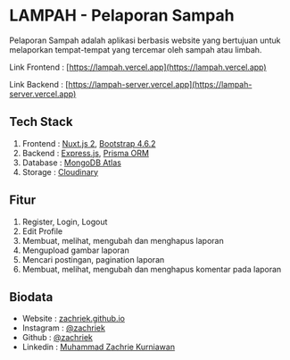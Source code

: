 # LAMPAH - Pelaporan Sampah
Pelaporan Sampah adalah aplikasi berbasis website yang bertujuan untuk melaporkan tempat-tempat yang tercemar oleh sampah atau limbah.

Link Frontend : [https://lampah.vercel.app](https://lampah.vercel.app)

Link Backend : [https://lampah-server.vercel.app](https://lampah-server.vercel.app)

## Tech Stack
1. Frontend : [Nuxt.js 2](https://v2.nuxt.com), [Bootstrap 4.6.2](https://getbootstrap.com/docs/4.6/getting-started/introduction)
2. Backend : [Express.js](https://expressjs.com), [Prisma ORM](https://prisma.io)
3. Database : [MongoDB Atlas](https://atlas.mongodb.com)
4. Storage : [Cloudinary](https://cloudinary.com)

## Fitur
1. Register, Login, Logout
2. Edit Profile
3. Membuat, melihat, mengubah dan menghapus laporan
4. Mengupload gambar laporan
5. Mencari postingan, pagination laporan
6. Membuat, melihat, mengubah dan menghapus komentar pada laporan

## Biodata
- Website : [zachriek.github.io](https://zachriek.github.io)
- Instagram : [@zachriek](https://instagram.com/zachriek)
- Github : [@zachriek](https://github.com/zachriek)
- Linkedin : [Muhammad Zachrie Kurniawan](https://linkedin.com/in/zachriek)
